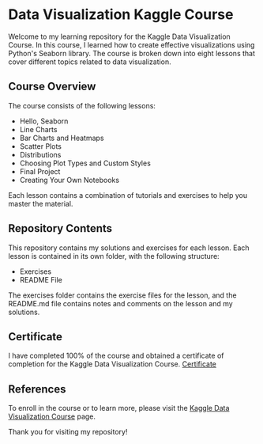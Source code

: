 # Data Visualization Kaggle Course

Welcome to my learning repository for the Kaggle Data Visualization Course. In this course, I learned how to create effective visualizations using Python's Seaborn library. The course is broken down into eight lessons that cover different topics related to data visualization.


## Course Overview

The course consists of the following lessons:

* Hello, Seaborn
* Line Charts
* Bar Charts and Heatmaps
* Scatter Plots
* Distributions
* Choosing Plot Types and Custom Styles
* Final Project
* Creating Your Own Notebooks


Each lesson contains a combination of tutorials and exercises to help you master the material.


## Repository Contents
This repository contains my solutions and exercises for each lesson. Each lesson is contained in its own folder, with the following structure:

* Exercises
* README File

The exercises folder contains the exercise files for the lesson, and the README.md file contains notes and comments on the lesson and my solutions.

## Certificate
I have completed 100% of the course and obtained a certificate of completion for the Kaggle Data Visualization Course.
[Certificate](https://www.kaggle.com/learn/certification/edwarj/data-visualization)

## References
To enroll in the course or to learn more, please visit the [Kaggle Data Visualization Course](https://www.kaggle.com/learn/data-visualization) page.

Thank you for visiting my repository!
